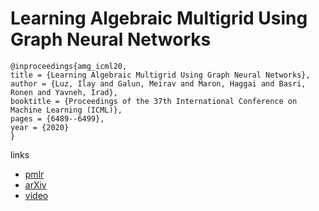 # Learning Algebraic Multigrid Using Graph Neural Networks

```
@inproceedings{amg_icml20,
title = {Learning Algebraic Multigrid Using Graph Neural Networks},
author = {Luz, Ilay and Galun, Meirav and Maron, Haggai and Basri, Ronen and Yavneh, Irad},
booktitle = {Proceedings of the 37th International Conference on Machine Learning (ICML)},
pages = {6489--6499},
year = {2020}
}
```

links
- [pmlr](http://proceedings.mlr.press/v119/luz20a.html)
- [arXiv](https://arxiv.org/abs/2003.05744)
- [video](https://slideslive.com/38928099)
